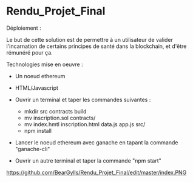# Rendu_Projet_Final

Déploiement : 


Le but de cette solution est de permettre à un utilisateur de valider l'incarnation de certains principes de santé dans la blockchain, et d'être rémunéré pour ça.

Technologies mise en oeuvre :
- Un noeud ethereum
- HTML/Javascript

- Ouvrir un terminal et taper les commandes suivantes :
	- mkdir src contracts build
	- mv inscription.sol contracts/
	- mv index.hmtl inscription.html data.js app.js src/
	- npm install

- Lancer le noeud ethereum avec ganache en tapant la commande "ganache-cli"

- Ouvrir un autre terminal et taper la commande "npm start"

https://github.com/BearGylls/Rendu_Projet_Final/edit/master/index.PNG
